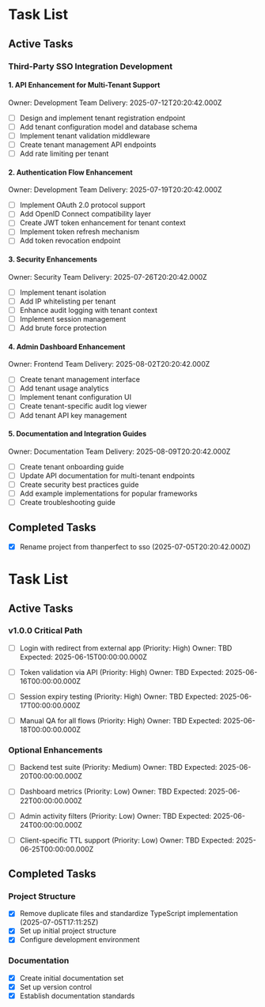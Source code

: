 # Task List

## Active Tasks

### Third-Party SSO Integration Development

#### 1. API Enhancement for Multi-Tenant Support
Owner: Development Team
Delivery: 2025-07-12T20:20:42.000Z

- [ ] Design and implement tenant registration endpoint
- [ ] Add tenant configuration model and database schema
- [ ] Implement tenant validation middleware
- [ ] Create tenant management API endpoints
- [ ] Add rate limiting per tenant

#### 2. Authentication Flow Enhancement
Owner: Development Team
Delivery: 2025-07-19T20:20:42.000Z

- [ ] Implement OAuth 2.0 protocol support
- [ ] Add OpenID Connect compatibility layer
- [ ] Create JWT token enhancement for tenant context
- [ ] Implement token refresh mechanism
- [ ] Add token revocation endpoint

#### 3. Security Enhancements
Owner: Security Team
Delivery: 2025-07-26T20:20:42.000Z

- [ ] Implement tenant isolation
- [ ] Add IP whitelisting per tenant
- [ ] Enhance audit logging with tenant context
- [ ] Implement session management
- [ ] Add brute force protection

#### 4. Admin Dashboard Enhancement
Owner: Frontend Team
Delivery: 2025-08-02T20:20:42.000Z

- [ ] Create tenant management interface
- [ ] Add tenant usage analytics
- [ ] Implement tenant configuration UI
- [ ] Create tenant-specific audit log viewer
- [ ] Add tenant API key management

#### 5. Documentation and Integration Guides
Owner: Documentation Team
Delivery: 2025-08-09T20:20:42.000Z

- [ ] Create tenant onboarding guide
- [ ] Update API documentation for multi-tenant endpoints
- [ ] Create security best practices guide
- [ ] Add example implementations for popular frameworks
- [ ] Create troubleshooting guide

## Completed Tasks

- [x] Rename project from thanperfect to sso (2025-07-05T20:20:42.000Z)

# Task List

## Active Tasks

### v1.0.0 Critical Path
- [ ] Login with redirect from external app (Priority: High)
  Owner: TBD
  Expected: 2025-06-15T00:00:00.000Z

- [ ] Token validation via API (Priority: High)
  Owner: TBD
  Expected: 2025-06-16T00:00:00.000Z

- [ ] Session expiry testing (Priority: High)
  Owner: TBD
  Expected: 2025-06-17T00:00:00.000Z

- [ ] Manual QA for all flows (Priority: High)
  Owner: TBD
  Expected: 2025-06-18T00:00:00.000Z

### Optional Enhancements
- [ ] Backend test suite (Priority: Medium)
  Owner: TBD
  Expected: 2025-06-20T00:00:00.000Z

- [ ] Dashboard metrics (Priority: Low)
  Owner: TBD
  Expected: 2025-06-22T00:00:00.000Z

- [ ] Admin activity filters (Priority: Low)
  Owner: TBD
  Expected: 2025-06-24T00:00:00.000Z

- [ ] Client-specific TTL support (Priority: Low)
  Owner: TBD
  Expected: 2025-06-25T00:00:00.000Z

## Completed Tasks

### Project Structure
- [x] Remove duplicate files and standardize TypeScript implementation (2025-07-05T17:11:25Z)
- [x] Set up initial project structure
- [x] Configure development environment

### Documentation
- [x] Create initial documentation set
- [x] Set up version control
- [x] Establish documentation standards
